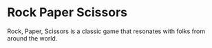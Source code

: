 # Rock Paper Scissors
Rock, Paper, Scissors is a classic game that resonates with folks from around the world.
